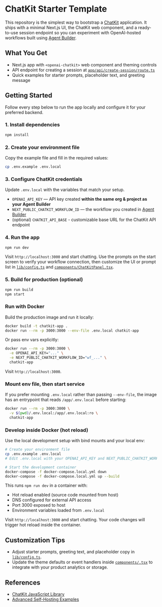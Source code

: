 # ChatKit Starter Template

This repository is the simplest way to bootstrap a [ChatKit](http://openai.github.io/chatkit-js/) application. It ships with a minimal Next.js UI, the ChatKit web component, and a ready-to-use session endpoint so you can experiment with OpenAI-hosted workflows built using [Agent Builder](https://platform.openai.com/agent-builder).

## What You Get

- Next.js app with `<openai-chatkit>` web component and theming controls
- API endpoint for creating a session at [`app/api/create-session/route.ts`](app/api/create-session/route.ts)
- Quick examples for starter prompts, placeholder text, and greeting message

## Getting Started

Follow every step below to run the app locally and configure it for your preferred backend.

### 1. Install dependencies

```bash
npm install
```

### 2. Create your environment file

Copy the example file and fill in the required values:

```bash
cp .env.example .env.local
```

### 3. Configure ChatKit credentials

Update `.env.local` with the variables that match your setup.

- `OPENAI_API_KEY` — API key created **within the same org & project as your Agent Builder**
- `NEXT_PUBLIC_CHATKIT_WORKFLOW_ID` — the workflow you created in [Agent Builder](https://platform.openai.com/agent-builder)
- (optional) `CHATKIT_API_BASE` - customizable base URL for the ChatKit API endpoint

### 4. Run the app

```bash
npm run dev
```

Visit `http://localhost:3000` and start chatting. Use the prompts on the start screen to verify your workflow connection, then customize the UI or prompt list in [`lib/config.ts`](lib/config.ts) and [`components/ChatKitPanel.tsx`](components/ChatKitPanel.tsx).

### 5. Build for production (optional)

```bash
npm run build
npm start
```

### Run with Docker

Build the production image and run it locally:

```bash
docker build -t chatkit-app .
docker run --rm -p 3000:3000 --env-file .env.local chatkit-app
```

Or pass env vars explicitly:

```bash
docker run --rm -p 3000:3000 \
  -e OPENAI_API_KEY="..." \
  -e NEXT_PUBLIC_CHATKIT_WORKFLOW_ID="wf_..." \
  chatkit-app
```

Visit `http://localhost:3000`.

### Mount env file, then start service

If you prefer mounting `.env.local` rather than passing `--env-file`, the image has an entrypoint that reads `/app/.env.local` before starting:

```bash
docker run --rm -p 3000:3000 \
  -v $(pwd)/.env.local:/app/.env.local:ro \
  chatkit-app
```

### Develop inside Docker (hot reload)

Use the local development setup with bind mounts and your local env:

```bash
# Create your environment file
cp .env.example .env.local
# Edit .env.local with your OPENAI_API_KEY and NEXT_PUBLIC_CHATKIT_WORKFLOW_ID

# Start the development container
docker-compose -f docker-compose.local.yml down
docker-compose -f docker-compose.local.yml up --build
```

This runs `npm run dev` in a container with:
- Hot reload enabled (source code mounted from host)
- DNS configured for external API access
- Port 3000 exposed to host
- Environment variables loaded from `.env.local`

Visit `http://localhost:3000` and start chatting. Your code changes will trigger hot reload inside the container.

## Customization Tips

- Adjust starter prompts, greeting text, and placeholder copy in [`lib/config.ts`](lib/config.ts).
- Update the theme defaults or event handlers inside [`components/.tsx`](components/ChatKitPanel.tsx) to integrate with your product analytics or storage.

## References

- [ChatKit JavaScript Library](http://openai.github.io/chatkit-js/)
- [Advanced Self-Hosting Examples](https://github.com/openai/openai-chatkit-advanced-samples)

